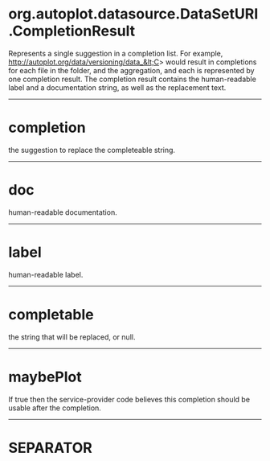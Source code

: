 # org.autoplot.datasource.DataSetURI.CompletionResult

Represents a single suggestion in a completion list.  For example,
 http://autoplot.org/data/versioning/data_&lt;C&gt; would result in completions for each file in the folder,
 and the aggregation, and each is represented by one completion result.  The completion result contains
 the human-readable label and a documentation string, as well as the replacement text.

***
<a name="completion"></a>
# completion

the suggestion to replace the completeable string.

***
<a name="doc"></a>
# doc

human-readable documentation.

***
<a name="label"></a>
# label

human-readable label.

***
<a name="completable"></a>
# completable

the string that will be replaced, or null.

***
<a name="maybePlot"></a>
# maybePlot

If true then the service-provider code believes this completion should be usable after the completion.

***
<a name="SEPARATOR"></a>
# SEPARATOR



